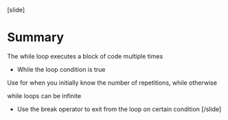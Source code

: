 [slide]
# Summary
The while loop executes a block of code multiple times

* While the loop condition is true

Use for when you initially know the number of repetitions, while otherwise

while loops can be infinite

* Use the break operator to exit from the loop on certain condition
[/slide]
